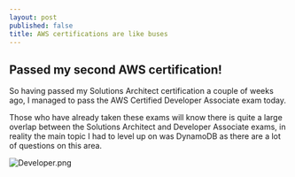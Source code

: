 ```yaml
---
layout: post
published: false
title: AWS certifications are like buses
---
```


## Passed my second AWS certification!

So having passed my Solutions Architect certification a couple of weeks ago, I managed to pass the AWS Certified Developer Associate exam today.

Those who have already taken these exams will know there is quite a large overlap between the Solutions Architect and Developer Associate exams, in reality the main topic I had to level up on was DynamoDB as there are a lot of questions on this area.


![Developer.png]({{site.baseurl}}/img/Developer.png)
